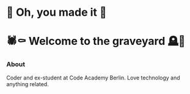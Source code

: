 # 🦇 Oh, you made it 🧟
# 🕷️⚰️ Welcome to the graveyard 🪦🧛

### About

Coder and ex-student at Code Academy Berlin. Love technology and anything related.



